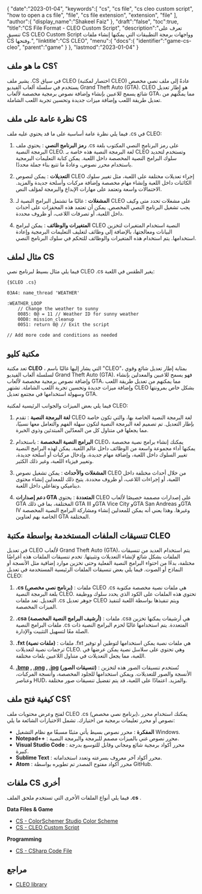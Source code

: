 {
   "date":"2023-01-04",
   "keywords":[
      "cs",
      "cs file",
      "cs cleo custom script",
      "how to open a cs file",
      "file",
      "cs file extension",
      "extension",
      "file"
   ],
   "author":{
      "display_name":"Shakeel Faiz"
   },
   "draft":"false",
   "toc":true,
   "title":"CS File Format - CLEO Custom Script",
   "description":"تعرف على تنسيق CS CLEO Custom Script وواجهات برمجة التطبيقات التي يمكنها إنشاء ملفات CS وفتحها.",
   "linktitle":"CS CLEO",
   "menu":{
      "docs":{
         "identifier":"game-cs-cleo",
         "parent":"game"
      }
   },
   "lastmod":"2023-01-04"
}

## ما هو ملف CS؟

يشير ملف .CS في سياق CLEO (اختصار لمكتبة CLEO) عادةً إلى ملف نصي مخصص يستخدم في سلسلة ألعاب الفيديو Grand Theft Auto (GTA). CLEO هو إطار تعديل شائع يسمح للاعبين بإنشاء وإضافة نصوص برمجية مخصصة لألعاب GTA، مما يمكّنهم من تعديل طريقة اللعب وإضافة ميزات جديدة وتحسين تجربة اللعب الشاملة.

## نظرة عامة على ملف CS

فيما يلي نظرة عامة أساسية على ما قد يحتوي عليه ملف .cs في CLEO:

1.  **رمز البرنامج النصي** : يحتوي ملف .cs على رمز البرنامج النصي المكتوب بلغة البرمجة النصية CLEO. لغة البرمجة النصية هذه خاصة بـ CLEO وتستخدم لتحديد سلوك البرامج النصية المخصصة داخل اللعبة. يمكن كتابة التعليمات البرمجية باستخدام محرر نصوص، وعادةً ما تتبع بناء جملة محددًا.
    
2.  **التعديلات** : يمكن لنصوص CLEO إجراء تعديلات مختلفة على اللعبة، مثل تغيير سلوك الكائنات داخل اللعبة وإنشاء مهام مخصصة وإضافة مركبات وأسلحة جديدة والمزيد. الاحتمالات واسعة وتعتمد على مهارات الإبداع والبرمجة لمؤلف النص.
    
3.  **المشغلات** : غالبًا ما تشتمل البرامج النصية لـ CLEO على مشغلات تحدد متى وكيف يجب تشغيل البرنامج النصي المخصص. يمكن أن تعتمد هذه المحفزات على أحداث داخل اللعبة، أو تصرفات اللاعب، أو ظروف محددة.
    
4.  **المتغيرات والوظائف** : يمكن لبرامج CLEO النصية استخدام المتغيرات لتخزين البيانات ومعالجتها، بالإضافة إلى وظائف لتغليف التعليمات البرمجية وإعادة استخدامها. يتم استخدام هذه المتغيرات والوظائف للتحكم في سلوك البرنامج النصي.
    

## مثال لملف CS

فيما يلي مثال بسيط لبرنامج نصي CLEO .cs يغير الطقس في اللعبة:

```
{$CLEO .cs}

03A4: name_thread 'WEATHER'

:WEATHER_LOOP
    // Change the weather to sunny
    0085: 0@ = 11 // Weather ID for sunny weather
    00D8: mission_cleanup
    0051: return 0@ // Exit the script

// Add more code and conditions as needed

```

## مكتبة كليو

تعد مكتبة **CLEO** ، التي يشار إليها غالبًا باسم "CLEO"، بمثابة إطار تعديل شائع وقوي لسلسلة ألعاب الفيديو Grand Theft Auto (GTA). فهو يسمح للاعبين والمعدلين بإنشاء وإضافة نصوص برمجية مخصصة لألعاب GTA، مما يمكنهم من تعديل طريقة اللعب وإضافة ميزات جديدة وتحسين تجربة اللعب الشاملة. تشتهر CLEO بشكل خاص بمرونتها وسهولة استخدامها في مجتمع تعديل GTA.

فيما يلي بعض الميزات والجوانب الرئيسية لمكتبة CLEO:

1.  **لغة البرمجة النصية** : تقدم CLEO لغة البرمجة النصية الخاصة بها، والتي تكون خاصة بإطار التعديل. تم تصميم لغة البرمجة النصية لتكون سهلة الفهم والتعامل معها نسبيًا، مما يجعلها في متناول كل من المعدّلين المبتدئين وذوي الخبرة.
    
2.  **البرامج النصية المخصصة** : باستخدام CLEO، يمكنك إنشاء برامج نصية مخصصة يمكنها أداء مجموعة واسعة من الوظائف داخل عالم اللعبة. يمكن لهذه البرامج النصية تغيير السلوك داخل اللعبة، وإضافة مهام جديدة، وإدخال مركبات أو أسلحة جديدة، وتغيير فيزياء اللعبة، وغير ذلك الكثير.
    
3.  **المشغلات والأحداث** : يمكن تشغيل نصوص CLEO من خلال أحداث مختلفة داخل اللعبة، أو إجراءات اللاعب، أو ظروف محددة. يتيح ذلك للمعدلين إنشاء محتوى ديناميكي وتفاعلي داخل اللعبة.
    
4.  **دعم إصدارات GTA المتعددة** : يحتوي CLEO على إصدارات مصممة خصيصًا لألعاب GTA المختلفة، بما في ذلك GTA III وGTA Vice City وGTA San Andreas وGTA IV وغيرها. وهذا يعني أنه يمكن للمعدلين إنشاء ومشاركة البرامج النصية المخصصة الخاصة بهم لعناوين GTA المختلفة.
    

## تنسيقات الملفات المستخدمة بواسطة مكتبة CLEO

في تعديل CLEO لألعاب Grand Theft Auto (GTA)، يتم استخدام العديد من تنسيقات الملفات بشكل شائع لإنشاء التعديلات وتثبيتها. تخدم تنسيقات الملفات هذه أغراضًا مختلفة، بدءًا من احتواء البرامج النصية الفعلية وحتى تخزين موارد إضافية مثل الأنسجة أو النماذج أو الصوت. فيما يلي بعض تنسيقات الملفات الرئيسية المستخدمة في تعديل CLEO:

1.  **.cs (برنامج نصي مخصص)** : ملفات CLEO .cs هي ملفات نصية مخصصة مكتوبة بلغة البرمجة النصية CLEO. تحتوي هذه الملفات على الكود الذي يحدد سلوك ووظيفة التعديل. تعد ملفات .cs جوهر تعديل CLEO ويتم تنفيذها بواسطة اللعبة لتنفيذ الميزات المخصصة.
    
2.  **.csa (أرشيف البرامج النصية المخصصة)** : ملفات .csa هي أرشيفات يمكنها تخزين ملفات البرامج النصية .cs المتعددة. يتم استخدامها غالبًا لحزم البرامج النصية ذات الصلة معًا لتسهيل التثبيت والإدارة.
    
3.  **.fxt (ملفات نصية)** : ملفات .fxt هي ملفات نصية يمكن استخدامها لتوطين أو توفير ترجمات نصية لتعديلات CLEO. وهي تحتوي على سلاسل نصية يمكن عرضها في اللعبة، مما يجعل التعديلات في متناول اللاعبين بلغات مختلفة.
    
4.  **[.bmp](/image/bmp/) , [.png](/image/png/) , [.jpg](/image/jpeg/) (تنسيقات الصور)** : تُستخدم تنسيقات الصور هذه لتخزين الأنسجة والصور للتعديلات. ويمكن استخدامها للجلود المخصصة، وأنسجة المركبات، وعناصر HUD، والمزيد. اعتمادًا على اللعبة، قد يتم تفضيل تنسيقات صور مختلفة.
    

## كيفية فتح ملف CS؟

لفتح وعرض محتويات ملف CLEO .cs (برنامج نصي مخصص)، يمكنك استخدام محرر نصوص أو محرر تعليمات برمجية من اختيارك. تشمل الاختيارات الشائعة ما يلي:

-   **المفكرة** : محرر نصوص بسيط يأتي مثبتًا مسبقًا مع نظام التشغيل Windows.
-   **Notepad++** : محرر نصوص غني بالميزات مصمم للبرمجة والبرمجة النصية.
-   **Visual Studio Code** : محرر أكواد برمجية شائع ومجاني وقابل للتوسيع بدرجة كبيرة.
-   **Sublime Text** : محرر أكواد آخر معروف بسرعته وتعدد استخداماته.
-   **Atom** : محرر أكواد مفتوح المصدر تم تطويره بواسطة GitHub.

## ملفات CS أخرى

فيما يلي أنواع الملفات الأخرى التي تستخدم ملحق الملف **.cs** .

**Data Files & Game**
- [CS - ColorSchemer Studio Color Scheme](/misc/cs-colorschemer/)
- [CS - CLEO Custom Script](/game/cs-cleo/)

**Programming**
- [CS - CSharp Code File](/programming/cs/)

## مراجع
* [CLEO library](https://cleo.li/)

